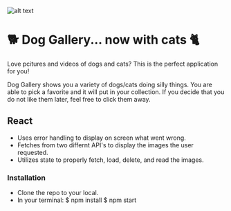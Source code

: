 
![alt text](https://github.com/sbigelo/dog-gallery/public/DogWelcomePage.png)

# 🐕  Dog Gallery... now with cats 🐈

Love pcitures and videos of dogs and cats? This is the perfect application for you!

Dog Gallery shows you a variety of dogs/cats doing silly things. You are able to pick a favorite and it will put in your collection. If you decide that you do not like them later, feel free to click them away. 

## React

- Uses error handling to display on screen what went wrong.
- Fetches from two differnt API's to display the images the user requested. 
- Utilizes state to properly fetch, load, delete, and read the images. 

### Installation

- Clone the repo to your local.
- In your terminal: 
        $ npm install
        $ npm start

